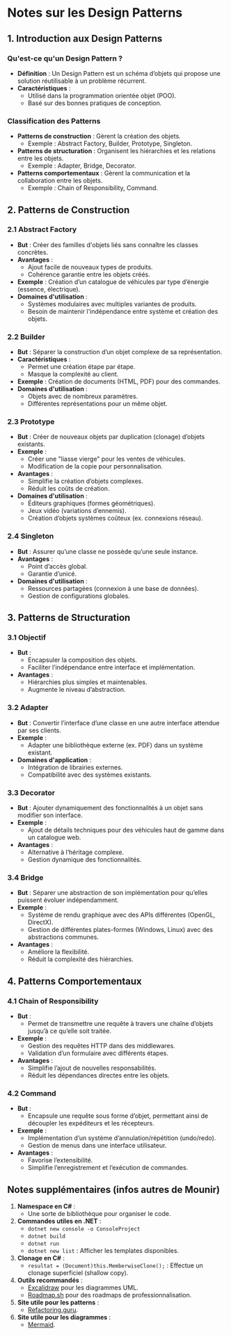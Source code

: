 # Notes sur les Design Patterns

## 1. Introduction aux Design Patterns

### Qu'est-ce qu'un Design Pattern ?
- **Définition** : Un Design Pattern est un schéma d’objets qui propose une solution réutilisable à un problème récurrent.
- **Caractéristiques** :
  - Utilisé dans la programmation orientée objet (POO).
  - Basé sur des bonnes pratiques de conception.

### Classification des Patterns
- **Patterns de construction** : Gèrent la création des objets.
  - Exemple : Abstract Factory, Builder, Prototype, Singleton.
- **Patterns de structuration** : Organisent les hiérarchies et les relations entre les objets.
  - Exemple : Adapter, Bridge, Decorator.
- **Patterns comportementaux** : Gèrent la communication et la collaboration entre les objets.
  - Exemple : Chain of Responsibility, Command.

## 2. Patterns de Construction

### 2.1 Abstract Factory
- **But** : Créer des familles d'objets liés sans connaître les classes concrètes.
- **Avantages** :
  - Ajout facile de nouveaux types de produits.
  - Cohérence garantie entre les objets créés.
- **Exemple** : Création d’un catalogue de véhicules par type d’énergie (essence, électrique).
- **Domaines d'utilisation** :
  - Systèmes modulaires avec multiples variantes de produits.
  - Besoin de maintenir l'indépendance entre système et création des objets.

### 2.2 Builder
- **But** : Séparer la construction d’un objet complexe de sa représentation.
- **Caractéristiques** :
  - Permet une création étape par étape.
  - Masque la complexité au client.
- **Exemple** : Création de documents (HTML, PDF) pour des commandes.
- **Domaines d'utilisation** :
  - Objets avec de nombreux paramètres.
  - Différentes représentations pour un même objet.

### 2.3 Prototype
- **But** : Créer de nouveaux objets par duplication (clonage) d’objets existants.
- **Exemple** :
  - Créer une "liasse vierge" pour les ventes de véhicules.
  - Modification de la copie pour personnalisation.
- **Avantages** :
  - Simplifie la création d’objets complexes.
  - Réduit les coûts de création.
- **Domaines d'utilisation** :
  - Éditeurs graphiques (formes géométriques).
  - Jeux vidéo (variations d’ennemis).
  - Création d’objets systèmes coûteux (ex. connexions réseau).

### 2.4 Singleton
- **But** : Assurer qu’une classe ne possède qu’une seule instance.
- **Avantages** :
  - Point d’accès global.
  - Garantie d’unicé.
- **Domaines d'utilisation** :
  - Ressources partagées (connexion à une base de données).
  - Gestion de configurations globales.

## 3. Patterns de Structuration

### 3.1 Objectif
- **But** :
  - Encapsuler la composition des objets.
  - Faciliter l’indépendance entre interface et implémentation.
- **Avantages** :
  - Hiérarchies plus simples et maintenables.
  - Augmente le niveau d’abstraction.

### 3.2 Adapter
- **But** : Convertir l’interface d’une classe en une autre interface attendue par ses clients.
- **Exemple** :
  - Adapter une bibliothèque externe (ex. PDF) dans un système existant.
- **Domaines d'application** :
  - Intégration de librairies externes.
  - Compatibilité avec des systèmes existants.

### 3.3 Decorator
- **But** : Ajouter dynamiquement des fonctionnalités à un objet sans modifier son interface.
- **Exemple** :
  - Ajout de détails techniques pour des véhicules haut de gamme dans un catalogue web.
- **Avantages** :
  - Alternative à l’héritage complexe.
  - Gestion dynamique des fonctionnalités.

### 3.4 Bridge
- **But** : Séparer une abstraction de son implémentation pour qu’elles puissent évoluer indépendamment.
- **Exemple** :
  - Système de rendu graphique avec des APIs différentes (OpenGL, DirectX).
  - Gestion de différentes plates-formes (Windows, Linux) avec des abstractions communes.
- **Avantages** :
  - Améliore la flexibilité.
  - Réduit la complexité des hiérarchies.

## 4. Patterns Comportementaux

### 4.1 Chain of Responsibility
- **But** :
  - Permet de transmettre une requête à travers une chaîne d’objets jusqu’à ce qu’elle soit traitée.
- **Exemple** :
  - Gestion des requêtes HTTP dans des middlewares.
  - Validation d’un formulaire avec différents étapes.
- **Avantages** :
  - Simplifie l’ajout de nouvelles responsabilités.
  - Réduit les dépendances directes entre les objets.

### 4.2 Command
- **But** :
  - Encapsule une requête sous forme d’objet, permettant ainsi de découpler les expéditeurs et les récepteurs.
- **Exemple** :
  - Implémentation d’un système d’annulation/répétition (undo/redo).
  - Gestion de menus dans une interface utilisateur.
- **Avantages** :
  - Favorise l’extensibilité.
  - Simplifie l’enregistrement et l’exécution de commandes.

## Notes supplémentaires (infos autres de Mounir)

1. **Namespace en C#** :
   - Une sorte de bibliothèque pour organiser le code.
2. **Commandes utiles en .NET** :
   - `dotnet new console -o ConsoleProject`
   - `dotnet build`
   - `dotnet run`
   - `dotnet new list` : Afficher les templates disponibles.
3. **Clonage en C#** :
   - `resultat = (Document)this.MemberwiseClone();` : Effectue un clonage superficiel (shallow copy).
4. **Outils recommandés** :
   - [Excalidraw](https://excalidraw.com/) pour les diagrammes UML.
   - [Roadmap.sh](https://roadmap.sh/) pour des roadmaps de professionnalisation.
5. **Site utile pour les patterns** :
   - [Refactoring.guru](https://refactoring.guru/design-patterns).
6. **Site utile pour les diagrammes** :
   - [Mermaid](https://mermaid.live/edit).